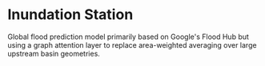 # Inundation Station

Global flood prediction model primarily based on Google's Flood Hub but using a graph attention layer to replace area-weighted averaging over large upstream basin geometries. 

